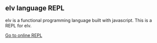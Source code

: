 ## elv language REPL

elv is a functional programming language built with javascript.
This is a REPL for elv.

[Go to online REPL](https://lordsonvimal.in/projects/elv-lang/)
